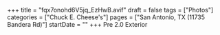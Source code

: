 +++
title = "fqx7onohd6V5jq_EzHwB.avif"
draft = false
tags = ["Photos"]
categories = ["Chuck E. Cheese's"]
pages = ["San Antonio, TX (11735 Bandera Rd)"]
startDate = ""
+++
Pre 2.0 Exterior
